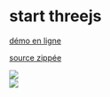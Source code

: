 # start threejs

[démo en ligne](https://jniac.github.io/education/javascript/threejs/start-threejs/)

[source zippée](https://github.com/jniac/education/blob/master/javascript/threejs/start-threejs.zip?raw=true)

<a href="https://jniac.github.io/education/javascript/threejs/start-threejs/shader.html">
  <img src="https://i.imgur.com/DH7pfzA.png">
</a>
<br>
<a href="https://jniac.github.io/education/javascript/threejs/start-threejs/color.html">
  <img src="https://i.imgur.com/Tmcj0k8.png">
</a>
